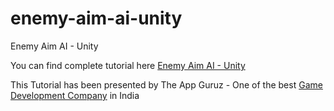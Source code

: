 # enemy-aim-ai-unity
Enemy Aim AI - Unity

You can find complete tutorial here [Enemy Aim AI - Unity](http://www.theappguruz.com/blog/enemy-aim-ai-unity)

This Tutorial has been presented by The App Guruz - One of the best [Game Development Company](http://www.theappguruz.com/3d-game-development/) in India
